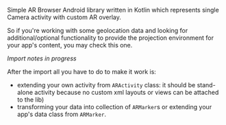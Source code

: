 Simple AR Browser Android library written in Kotlin which represents single 
Camera activity with custom AR overlay. 

So if you're working with some geolocation data and looking for additional/optional 
functionality to provide the projection environment for your app's content, 
you may check this one.

*Import notes in progress*

After the import all you have to do to make it work is:
- extending your own activity from `ARActivity` class: it should be stand-alone
activity because no custom xml layouts or views can be attached to the lib)
- transforming your data into collection of `ARMarker`s
or extending your app's data class from `ARMarker`.